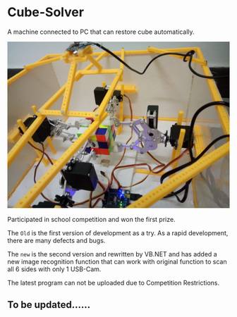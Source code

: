 # Cube-Solver

A machine connected to PC that can restore cube automatically. 

![IMG20151106214043](IMG20151106214043.jpg)

Participated in school competition and won the first prize.



The `Old` is the first version of development as a try. As a rapid development, there are many defects and bugs. 

The `new` is the second version and rewritten by VB.NET and has added a new image recognition function that can work with  original function to scan all 6 sides with  only 1 USB-Cam.



The latest program can not be uploaded due to Competition Restrictions.

## To be updated……

